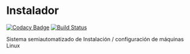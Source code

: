 # Instalador
[![Codacy Badge](https://api.codacy.com/project/badge/Grade/e7785ef97a534fffa8357a98ac90191e)](https://app.codacy.com/gh/Veltys/Instalador?utm_source=github.com&utm_medium=referral&utm_content=Veltys/Instalador&utm_campaign=Badge_Grade_Settings)
[![Build Status](https://github.com/Veltys/Instalador/actions/workflows/main.yml/badge.svg?branch=testing)](https://github.com/Veltys/Instalador/actions)


Sistema semiautomatizado de Instalación / configuración de máquinas Linux
